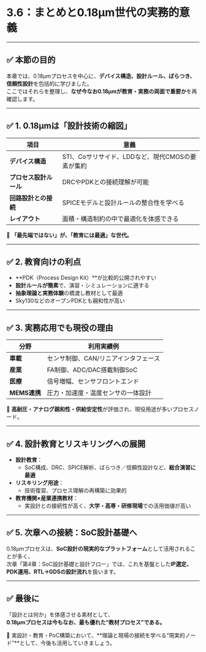 # 3.6：まとめと0.18μm世代の実務的意義

---

## ✅ 本節の目的

本章では、0.18μmプロセスを中心に、**デバイス構造、設計ルール、ばらつき、信頼性設計**を包括的に学びました。  
ここではそれらを整理し、**なぜ今なお0.18μmが教育・実務の両面で重要か**を再確認します。

---

## ✅ 1. 0.18μmは「設計技術の縮図」

| 項目 | 意義 |
|------|------|
| **デバイス構造** | STI、Coサリサイド、LDDなど、現代CMOSの要素が集約 |
| **プロセス設計ルール** | DRCやPDKとの接続理解が可能 |
| **回路設計との接続** | SPICEモデルと設計ルールの整合性を学べる |
| **レイアウト** | 面積・構造制約の中で最適化を体感できる |

📌 **「最先端ではない」が、「教育には最適」な世代。**

---

## ✅ 2. 教育向けの利点

- **PDK（Process Design Kit）**が比較的公開されやすい
- **設計ルールが簡素**で、演習・シミュレーションに適する
- **抽象理論と実務体験**の橋渡し教材として最適
- Sky130などのオープンPDKとも親和性が高い

---

## ✅ 3. 実務応用でも現役の理由

| 分野 | 利用実績例 |
|------|------------|
| **車載** | センサ制御、CAN/リニアインタフェース |
| **産業** | FA制御、ADC/DAC搭載制御SoC |
| **医療** | 信号増幅、センサフロントエンド |
| **MEMS連携** | 圧力・加速度・温度センサの一体設計 |

📌 **高耐圧・アナログ親和性・供給安定性**が評価され、現役用途が多いプロセスノード。

---

## ✅ 4. 設計教育とリスキリングへの展開

- **設計教育**：
  - SoC構成、DRC、SPICE解析、ばらつき／信頼性設計など、**総合演習に最適**
- **リスキリング用途**：
  - 技術復習、プロセス理解の再構築に効果的
- **教育機関×産業連携教材**：
  - 実設計との接続性が高く、**大学・高専・研修現場**での活用価値が高い

---

## ✅ 5. 次章への接続：SoC設計基礎へ

0.18μmプロセスは、**SoC設計の現実的なプラットフォーム**として活用されることが多く、  
次章「第4章：SoC設計基礎と設計フロー」では、これを基盤とした**IP選定、PDK運用、RTL→GDSの設計流れ**を扱います。

---

## ✅ 最後に

「設計とは何か」を体感させる素材として、  
**0.18μmプロセスは今もなお、最も優れた“教材プロセス”である。**

📘 実設計・教育・PoC構築において、**理論と現場の接続を学べる“現実的ノード”**として、今後も活用していきましょう。
